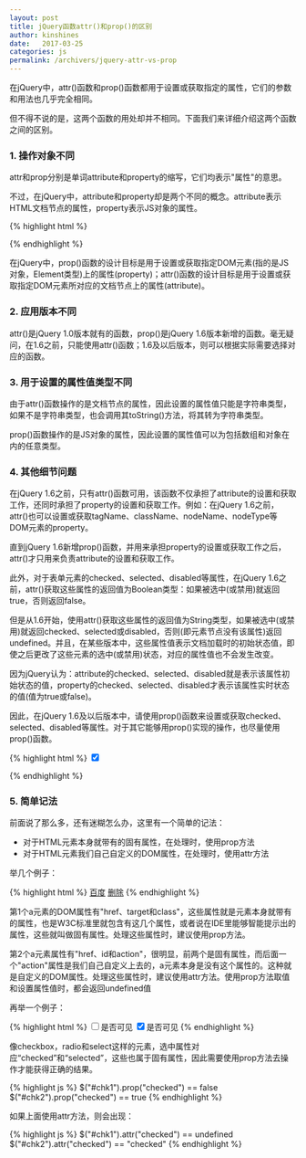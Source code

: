 ```yaml
---
layout: post
title: jQuery函数attr()和prop()的区别
author: kinshines
date:   2017-03-25
categories: js
permalink: /archivers/jquery-attr-vs-prop
---
```


<p class="lead"> 在jQuery中，attr()函数和prop()函数都用于设置或获取指定的属性，它们的参数和用法也几乎完全相同。

但不得不说的是，这两个函数的用处却并不相同。下面我们来详细介绍这两个函数之间的区别。</p>

### 1. 操作对象不同
attr和prop分别是单词attribute和property的缩写，它们均表示"属性"的意思。

不过，在jQuery中，attribute和property却是两个不同的概念。attribute表示HTML文档节点的属性，property表示JS对象的属性。

{% highlight html %}
<!-- 这里的id、class、data_id均是该元素文档节点的attribute -->
<div id="message" class="test" data_id="123"></div>

<script type="text/javascript">
// 这里的name、age、url均是obj的property
var obj = { name: "CodePlayer", age: 18, url: "http://www.365mini.com/" };
</script>
{% endhighlight %}

在jQuery中，prop()函数的设计目标是用于设置或获取指定DOM元素(指的是JS对象，Element类型)上的属性(property)；attr()函数的设计目标是用于设置或获取指定DOM元素所对应的文档节点上的属性(attribute)。

### 2. 应用版本不同

attr()是jQuery 1.0版本就有的函数，prop()是jQuery 1.6版本新增的函数。毫无疑问，在1.6之前，只能使用attr()函数；1.6及以后版本，则可以根据实际需要选择对应的函数。

### 3. 用于设置的属性值类型不同
由于attr()函数操作的是文档节点的属性，因此设置的属性值只能是字符串类型，如果不是字符串类型，也会调用其toString()方法，将其转为字符串类型。

prop()函数操作的是JS对象的属性，因此设置的属性值可以为包括数组和对象在内的任意类型。

### 4. 其他细节问题
在jQuery 1.6之前，只有attr()函数可用，该函数不仅承担了attribute的设置和获取工作，还同时承担了property的设置和获取工作。例如：在jQuery 1.6之前，attr()也可以设置或获取tagName、className、nodeName、nodeType等DOM元素的property。

直到jQuery 1.6新增prop()函数，并用来承担property的设置或获取工作之后，attr()才只用来负责attribute的设置和获取工作。

此外，对于表单元素的checked、selected、disabled等属性，在jQuery 1.6之前，attr()获取这些属性的返回值为Boolean类型：如果被选中(或禁用)就返回true，否则返回false。

但是从1.6开始，使用attr()获取这些属性的返回值为String类型，如果被选中(或禁用)就返回checked、selected或disabled，否则(即元素节点没有该属性)返回undefined。并且，在某些版本中，这些属性值表示文档加载时的初始状态值，即使之后更改了这些元素的选中(或禁用)状态，对应的属性值也不会发生改变。

因为jQuery认为：attribute的checked、selected、disabled就是表示该属性初始状态的值，property的checked、selected、disabled才表示该属性实时状态的值(值为true或false)。

因此，在jQuery 1.6及以后版本中，请使用prop()函数来设置或获取checked、selected、disabled等属性。对于其它能够用prop()实现的操作，也尽量使用prop()函数。

{% highlight html %}
<input id="uid" type="checkbox" checked="checked" value="1">

<script type="text/javascript">
// 当前jQuery版本为1.11.1
var uid = document.getElementById("uid");
var $uid = $(uid);

document.writeln( $uid.attr("checked") ); // checked
document.writeln( $uid.prop("checked") ); // true

// 取消复选框uid的选中(将其设为false即可)
// 相当于 uid.checked = false;
$uid.prop("checked", false);

// attr()获取的是初始状态的值，即使取消了选中，也不会改变
document.writeln( $uid.attr("checked") ); // checked
// prop()获取的值已经发生变化
document.writeln( $uid.prop("checked") ); // false
</script>
{% endhighlight %}

### 5. 简单记法
前面说了那么多，还有迷糊怎么办，这里有一个简单的记法：
* 对于HTML元素本身就带有的固有属性，在处理时，使用prop方法
* 对于HTML元素我们自己自定义的DOM属性，在处理时，使用attr方法

举几个例子：

{% highlight html %}
<a href="http://www.baidu.com" target="_self" class="btn">百度</a>
<a href="#" id="link1" action="delete">删除</a>
{% endhighlight %}

第1个a元素的DOM属性有"href、target和class"，这些属性就是<a>元素本身就带有的属性，也是W3C标准里就包含有这几个属性，或者说在IDE里能够智能提示出的属性，这些就叫做固有属性。处理这些属性时，建议使用prop方法。

第2个a元素属性有"href、id和action"，很明显，前两个是固有属性，而后面一个"action"属性是我们自己自定义上去的，a元素本身是没有这个属性的。这种就是自定义的DOM属性。处理这些属性时，建议使用attr方法。使用prop方法取值和设置属性值时，都会返回undefined值

再举一个例子：

{% highlight html %}
<input id="chk1" type="checkbox" />是否可见
<input id="chk2" type="checkbox" checked="checked" />是否可见
{% endhighlight %}

像checkbox，radio和select这样的元素，选中属性对应“checked”和“selected”，这些也属于固有属性，因此需要使用prop方法去操作才能获得正确的结果。

{% highlight js %}
$("#chk1").prop("checked") == false
$("#chk2").prop("checked") == true
{% endhighlight %}

如果上面使用attr方法，则会出现：

{% highlight js %}
$("#chk1").attr("checked") == undefined
$("#chk2").attr("checked") == "checked"
{% endhighlight %}